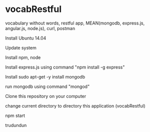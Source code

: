 # vocabRestful
vocabulary without words, restful app, MEAN(mongodb, express.js, angular.js, node.js), curl, postman

Install Ubuntu 14.04

Update system

Install npm, node

Install express.js using command "npm install -g express"

Install sudo apt-get -y install mongodb

run mongodb using command "mongod"

Clone this repository on your computer

change current directory to directory this application (vocabRestful)

npm start

trudundun
